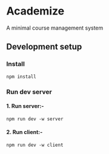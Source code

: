 # Academize

A minimal course management system

## Development setup

### Install
```
npm install
```
### Run dev server

#### 1. Run server:-
```
npm run dev -w server
```
#### 2. Run client:-
```
npm run dev -w client
```

